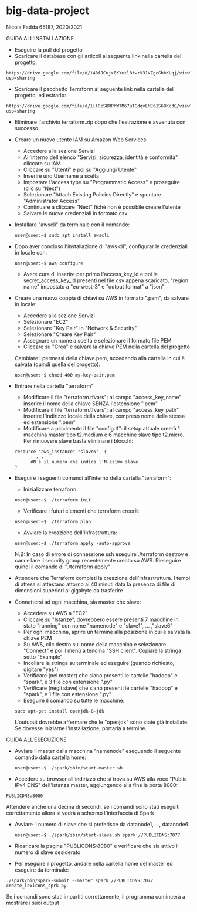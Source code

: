 # big-data-project
Nicola Fadda 65187, 2020/2021

GUIDA ALL'INSTALLAZIONE

 - Eseguire la pull del progetto
 - Scaricare il database con gli articoli al seguente link nella cartella del progetto: 
 ```console 
 https://drive.google.com/file/d/148fJCujxEKYetl8twrV31VZgcGbhKLqj/view?usp=sharing 
 ```
 - Scaricare il pacchetto Terraform al seguente link nella cartella del progetto, ed estrarlo: 
```console 
https://drive.google.com/file/d/1llRpS8RPhW7M67uTGdqvLMJ61S68Kc3G/view?usp=sharing 
```
 - Eliminare l'archivio terraform.zip dopo che l'estrazione è avvenuta con successo
 - Creare un nuovo utente IAM su Amazon Web Services: 
    - Accedere alla sezione Servizi
    - All'interno dell'elenco "Servizi, sicurezza, identità e conformità" cliccare su IAM
    - Cliccare su "Utenti" e poi su "Aggiungi Utente"
    - Inserire uno Username a scelta
    - Impostare l'access type su "Programmatic Access" e proseguire (clic su "Next")
    - Selezionare "Attach Existing Policies Directly" e spuntare "Administrator Access"
    - Continuare a cliccare "Next" fichè non è possibile creare l'utente
    - Salvare le nuove credenziali in formato csv
    
- Installare "awscli" da terminale con il comando:
    
    ```console
    user@user:~$ sudo apt install awscli
    ```
 
- Dopo aver concluso l'installazione di "aws cli", configurar le credenziali in locale con:

    ```console
    user@user:~$ aws configure
    ```
    
    - Avere cura di inserire per primo l'access_key_id e poi la secret_access_key_id presenti nel file csv appena scaricato, "region name" impostato a "eu-west-3" e "output format" a "json"
    
- Creare una nuova coppia di chiavi su AWS in formato ".pem", da salvare in locale:
    
    - Accedere alla sezione Servizi
    - Selezionare "EC2"
    - Selezionare "Key Pair" in "Network & Security"
    - Selezionare "Creare Key Pair"
    - Assegnare un nome a scelta e selezionare il formato file PEM
    - Cliccare su "Crea" e salvare la chiave PEM nella cartella del progetto
    
    Cambiare i permessi della chiave.pem, accedendo alla cartella in cui è salvata (quindi quella del progetto):
    ```console
    user@user:~$ chmod 400 my-key-pair.pem
    ```
- Entrare nella cartella "terraform"
    - Modificare il file "terraform.tfvars": al campo "access_key_name" inserire il nome della chiave SENZA l'estensione ".pem"
    - Modificare il file "terraform.tfvars": al campo "access_key_path" inserire l'indirizzo locale della chiave, compreso nome della stessa ed estensione ".pem"
    - Modificare a piacimento il file "config.tf": il setup attuale creerà 1 macchina master tipo t2.medium e 6 macchine slave tipo t2.micro. Per rimuovere slave basta eliminare i blocchi:
    ```console
    resource "aws_instance" "slaveN"  {
          . . .
          #N è il numero che indica l'N-esimo slave
    }
    ```
- Eseguire i seguenti comandi all'interno della cartella "terraform":
    
    - Inizializzare terraform:
    ```console
    user@user:~$ ./terraform init
    ```
    
    - Verificare i futuri elementi che terraform creerà:
    ```console
    user@user:~$ ./terraform plan
    ```
  
    - Avviare la creazione dell'infrastruttura:
    ```console
    user@user:~$ ./terraform apply -auto-approve
    ```
    
    N.B: In caso di errore di connessione ssh eseguire ./terraform destroy e cancellare il security group recentemente creato su AWS. Rieseguire quindi il comando di "./terraform apply"

- Attendere che Terraform completi la creazione dell'infrastruttura. I tempi di attesa si attestano attorno ai 40 minuti data la presenza di file di dimensioni superiori al gigabyte da trasferire
- Connettersi ad ogni macchina, sia master che slave:
    - Accedere su AWS a "EC2"
    - Cliccare su "Istanze", dovrebbero essere presenti 7 macchine in stato "running" con nome "namenode" e "slave1", ... ,"slave6"
    - Per ogni macchina, aprire un termine alla posizione in cui è salvata la chiave PEM
    - Su AWS, clic destro sul nome della macchina e selezionare "Connect" e poi il menù a tendina "SSH client". Copiare la stringa sotto "Example"
    - Incollare la stringa su terminale ed eseguire (quando richiesto, digitare "yes")
    - Verificare (nel master) che siano presenti le cartelle "hadoop" e "spark", e 3 file con estensione ".py"
    - Verificare (negli slave) che siano presenti le cartelle "hadoop" e "spark", e 1 file con estensione ".py"
    - Eseguire il comando su tutte le macchine:
    ```console
    sudo apt-get install openjdk-8-jdk
    ```
    L'outuput dovrebbe affermare che le "openjdk" sono state già installate. Se dovesse iniziarne l'installazione, portarla a termine.

GUIDA ALL'ESECUZIONE
 
- Avviare il master dalla macchina "namenode" eseguendo il seguente comando dalla cartella home:

    ```console
    user@user:~$ ./spark/sbin/start-master.sh
    ```
- Accedere su browser all'indirizzo che si trova su AWS alla voce "Public IPv4 DNS" dell'istanza master, aggiungendo alla fine la porta 8080:

```console
PUBLICDNS:8080
```
Attendere anche una decina di secondi, se i comandi sono stati eseguiti correttamente allora si vedrà a schermo l'interfaccia di Spark
- Avviare il numero di slave che si preferisce da datanode1, ..., datanode6:

    ```console
    user@user:~$ ./spark/sbin/start-slave.sh spark://PUBLICDNS:7077
    ```
- Ricaricare la pagina "PUBLICDNS:8080" e verificare che sia attivo il numero di slave desiderato
- Per eseguire il progetto, andare nella cartella home del master ed eseguire da terminale:

```console
./spark/bin/spark-submit --master spark://PUBLICDNS:7077 create_lexicons_sprk.py
```
Se i comandi sono stati impartiti correttamente, il programma comincerà a mostrare i suoi output
